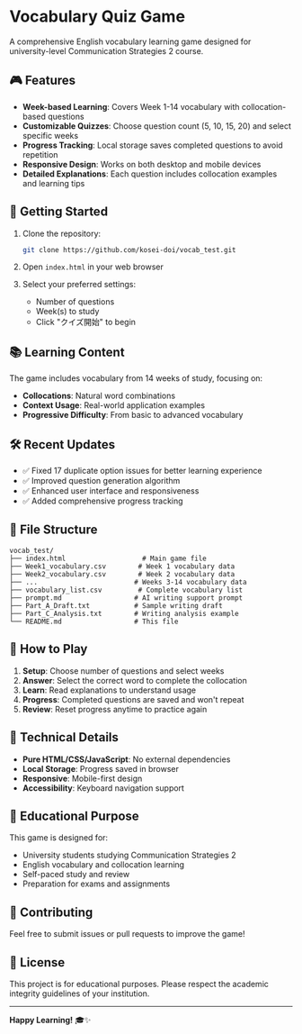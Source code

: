 # Vocabulary Quiz Game

A comprehensive English vocabulary learning game designed for university-level Communication Strategies 2 course.

## 🎮 Features

- **Week-based Learning**: Covers Week 1-14 vocabulary with collocation-based questions
- **Customizable Quizzes**: Choose question count (5, 10, 15, 20) and select specific weeks
- **Progress Tracking**: Local storage saves completed questions to avoid repetition
- **Responsive Design**: Works on both desktop and mobile devices
- **Detailed Explanations**: Each question includes collocation examples and learning tips

## 🚀 Getting Started

1. Clone the repository:
   ```bash
   git clone https://github.com/kosei-doi/vocab_test.git
   ```

2. Open `index.html` in your web browser

3. Select your preferred settings:
   - Number of questions
   - Week(s) to study
   - Click "クイズ開始" to begin

## 📚 Learning Content

The game includes vocabulary from 14 weeks of study, focusing on:
- **Collocations**: Natural word combinations
- **Context Usage**: Real-world application examples
- **Progressive Difficulty**: From basic to advanced vocabulary

## 🛠️ Recent Updates

- ✅ Fixed 17 duplicate option issues for better learning experience
- ✅ Improved question generation algorithm
- ✅ Enhanced user interface and responsiveness
- ✅ Added comprehensive progress tracking

## 📁 File Structure

```
vocab_test/
├── index.html                   # Main game file
├── Week1_vocabulary.csv        # Week 1 vocabulary data
├── Week2_vocabulary.csv        # Week 2 vocabulary data
├── ...                        # Weeks 3-14 vocabulary data
├── vocabulary_list.csv         # Complete vocabulary list
├── prompt.md                  # AI writing support prompt
├── Part_A_Draft.txt           # Sample writing draft
├── Part_C_Analysis.txt        # Writing analysis example
└── README.md                  # This file
```

## 🎯 How to Play

1. **Setup**: Choose number of questions and select weeks
2. **Answer**: Select the correct word to complete the collocation
3. **Learn**: Read explanations to understand usage
4. **Progress**: Completed questions are saved and won't repeat
5. **Review**: Reset progress anytime to practice again

## 🔧 Technical Details

- **Pure HTML/CSS/JavaScript**: No external dependencies
- **Local Storage**: Progress saved in browser
- **Responsive**: Mobile-first design
- **Accessibility**: Keyboard navigation support

## 📖 Educational Purpose

This game is designed for:
- University students studying Communication Strategies 2
- English vocabulary and collocation learning
- Self-paced study and review
- Preparation for exams and assignments

## 🤝 Contributing

Feel free to submit issues or pull requests to improve the game!

## 📄 License

This project is for educational purposes. Please respect the academic integrity guidelines of your institution.

---

**Happy Learning!** 🎓✨
